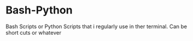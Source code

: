 # Bash-Python
Bash Scripts or Python Scripts that i regularly use in ther terminal. Can be short cuts or whatever
